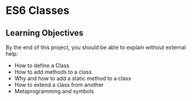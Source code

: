 # ES6 Classes

## Learning Objectives

By the end of this project, you should be able to explain without external help:

- How to define a Class
- How to add methods to a class
- Why and how to add a static method to a class
- How to extend a class from another
- Metaprogramming and symbols
